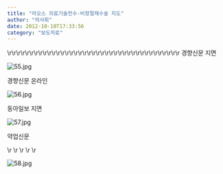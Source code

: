 ```yaml
---
title: "라오스 의료기술전수-비장절제수술 지도"
author: "의사회"
date: 2012-10-10T17:33:56
category: "보도자료"
---
```


\r\r\r\r\r\r\r\r\r\r\r\r\r\r\r\r\r\r\r\r\r\r\r\r\r\r\r\r\r\r\r\r\r\r\r\r\r\r\r
 경향신문 지면

![55.jpg](/files/attach/images/1661/169/006/8c52c2f773656de657fae36dbbe28f8d.jpg)

경향신문 온라인

![56.jpg](/files/attach/images/1661/169/006/8bcc21b84c4169ad00b2a3b24d6d4610.jpg)

동아일보 지면

![57.jpg](/files/attach/images/1661/169/006/6c5f09e8374aaa4df57d24eca37930b2.jpg)

약업신문

\r
\r
\r
\r
\r

![58.jpg](/files/attach/images/1661/169/006/ebdaac38ce4920e135f69041a8fc7f99.jpg)
